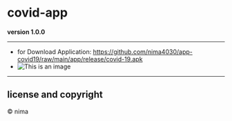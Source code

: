 # covid-app

**version 1.0.0**

---
- for Download Application: https://github.com/nima4030/app-covid19/raw/main/app/release/covid-19.apk 
- ![This is an image](https://myoctocat.com/assets/images/base-octocat.svg)
---
## license and copyright
© nima


